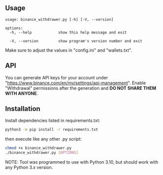 ## Usage
```
usage: binance_withdrawer.py [-h] [-V, --version]

options:
  -h, --help            show this help message and exit
  
  -V, --version         show program's version number and exit
```
Make sure to adjust the values in "config.ini" and "wallets.txt".

## API
You can generate API keys for your account under "https://www.binance.com/en/my/settings/api-management". Enable "Withdrawal" permissions after the generation and **DO NOT SHARE THEM WITH ANYONE**.


## Installation
Install dependencies listed in requirements.txt:
```sh
python3 -m pip install -r requirements.txt
```
then execute like any other .py script:
```sh
chmod +x binance_withdrawer.py
./binance_withdrawer.py [OPTIONS]
```
NOTE: Tool was programmed to use with Python 3.10, but should work with any Python 3.x version.
